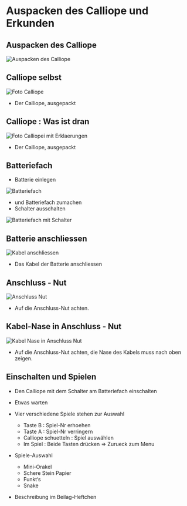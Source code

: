 # Auspacken des Calliope und Erkunden

## Auspacken des Calliope

![Auspacken des Calliope](https://de.wikipedia.org/wiki/Calliope_mini#/media/File:Calliope_mini_StarterSet_komplett_Front_JoernAlraun.jpg) 


## Calliope selbst

![Foto Calliope](Calliope_Ausgepackt.png)

* Der Calliope, ausgepackt


## Calliope : Was ist dran

![Foto Calliopei mit Erklaerungen](Calliope_Ausgepackt_MitBeschriftung.png)

* Der Calliope, ausgepackt


## Batteriefach 

* Batterie einlegen 

![Batteriefach](BatterieFach.png)

* und Batteriefach zumachen
* Schalter ausschalten 


![Batteriefach mit Schalter](BatterieFachSchalter.png)


## Batterie anschliessen

![Kabel anschliessen](KabelAnschliessen.png)

* Das Kabel der Batterie anschliessen

## Anschluss - Nut


![Anschluss Nut ](AnschlussNut.png)

* Auf die Anschluss-Nut achten.


## Kabel-Nase in Anschluss - Nut


![Kabel Nase in Anschluss Nut ](AnschlussNutMitKabelNase.png)

* Auf die Anschluss-Nut achten, die Nase des Kabels muss nach oben zeigen.

## Einschalten und Spielen

* Den Calliope mit dem Schalter am Batteriefach einschalten
* Etwas warten
* Vier verschiedene Spiele stehen zur Auswahl

    * Taste B : Spiel-Nr erhoehen
    * Taste A : Spiel-Nr verringern 
    * Calliope schuetteln : Spiel auswählen
    * Im Spiel : Beide Tasten drücken => Zurueck zum Menu

* Spiele-Auswahl
  
    * Mini-Orakel
    * Schere Stein Papier
    * Funkt‘s
    * Snake

* Beschreibung im Beilag-Heftchen


